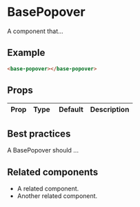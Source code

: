 # BasePopover

A component that...

## Example

```html
<base-popover></base-popover>
```

## Props

| Prop | Type |  Default | Description |
| ---- | ---- | -------- | ----------- |


## Best practices

A BasePopover should ...

## Related components

- A related component.
- Another related component.
